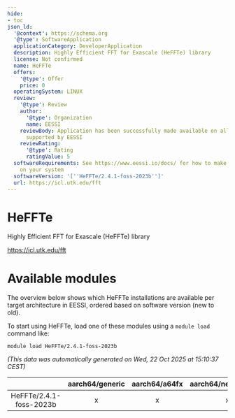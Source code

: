```yaml
---
hide:
- toc
json_ld:
  '@context': https://schema.org
  '@type': SoftwareApplication
  applicationCategory: DeveloperApplication
  description: Highly Efficient FFT for Exascale (HeFFTe) library
  license: Not confirmed
  name: HeFFTe
  offers:
    '@type': Offer
    price: 0
  operatingSystem: LINUX
  review:
    '@type': Review
    author:
      '@type': Organization
      name: EESSI
    reviewBody: Application has been successfully made available on all architectures
      supported by EESSI
    reviewRating:
      '@type': Rating
      ratingValue: 5
  softwareRequirements: See https://www.eessi.io/docs/ for how to make EESSI available
    on your system
  softwareVersion: '[''HeFFTe/2.4.1-foss-2023b'']'
  url: https://icl.utk.edu/fft
---
```


HeFFTe
======


Highly Efficient FFT for Exascale (HeFFTe) library

https://icl.utk.edu/fft
# Available modules


The overview below shows which HeFFTe installations are available per target architecture in EESSI, ordered based on software version (new to old).

To start using HeFFTe, load one of these modules using a `module load` command like:

```shell
module load HeFFTe/2.4.1-foss-2023b
```

*(This data was automatically generated on Wed, 22 Oct 2025 at 15:10:37 CEST)*

| |aarch64/generic|aarch64/a64fx|aarch64/neoverse_n1|aarch64/neoverse_v1|aarch64/nvidia/grace|x86_64/generic|x86_64/amd/zen2|x86_64/amd/zen3|x86_64/amd/zen4|x86_64/intel/cascadelake|x86_64/intel/haswell|x86_64/intel/icelake|x86_64/intel/sapphirerapids|x86_64/intel/skylake_avx512|
| :---: | :---: | :---: | :---: | :---: | :---: | :---: | :---: | :---: | :---: | :---: | :---: | :---: | :---: | :---: |
|HeFFTe/2.4.1-foss-2023b|x|x|x|x|x|x|x|x|x|x|x|x|x|x|
